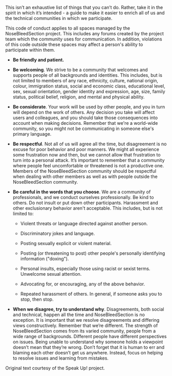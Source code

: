 This isn’t an exhaustive list of things that you can’t do. Rather, take it in the spirit in which it’s intended - a guide to make it easier to enrich all of us and the technical communities in which we participate.

This code of conduct applies to all spaces managed by the NoseBleedSection project. This includes any forums created by the project team which the community uses for communication. In addition, violations of this code outside these spaces may affect a person's ability to participate within them.


- **Be friendly and patient.**

- **Be welcoming**. We strive to be a community that welcomes and supports people of all backgrounds and identities. This includes, but is not limited to members of any race, ethnicity, culture, national origin, colour, immigration status, social and economic class, educational level, sex, sexual orientation, gender identity and expression, age, size, family status, political belief, religion, and mental and physical ability.

- **Be considerate**. Your work will be used by other people, and you in turn will depend on the work of others. Any decision you take will affect users and colleagues, and you should take those consequences into account when making decisions. Remember that we're a world-wide community, so you might not be communicating in someone else's primary language.

- **Be respectful**. Not all of us will agree all the time, but disagreement is no excuse for poor behavior and poor manners. We might all experience some frustration now and then, but we cannot allow that frustration to turn into a personal attack. It’s important to remember that a community where people feel uncomfortable or threatened is not a productive one. Members of the NoseBleedSection community should be respectful when dealing with other members as well as with people outside the NoseBleedSection community.

- **Be careful in the words that you choose**. We are a community of professionals, and we conduct ourselves professionally. Be kind to others. Do not insult or put down other participants. Harassment and other exclusionary behavior aren't acceptable. This includes, but is not limited to:
    - Violent threats or language directed against another person.

    - Discriminatory jokes and language.

    - Posting sexually explicit or violent material.

    - Posting (or threatening to post) other people's personally identifying information ("doxing").

    - Personal insults, especially those using racist or sexist terms.
        Unwelcome sexual attention.

    - Advocating for, or encouraging, any of the above behavior.

    - Repeated harassment of others. In general, if someone asks you to stop, then stop.

- **When we disagree, try to understand why**. Disagreements, both social and technical, happen all the time and NoseBleedSection is no exception. It is important that we resolve disagreements and differing views constructively. Remember that we’re different. The strength of NoseBleedSection comes from its varied community, people from a wide range of backgrounds. Different people have different perspectives on issues. Being unable to understand why someone holds a viewpoint doesn’t mean that they’re wrong. Don’t forget that it is human to err and blaming each other doesn’t get us anywhere. Instead, focus on helping to resolve issues and learning from mistakes.

Original text courtesy of the Speak Up! project. 